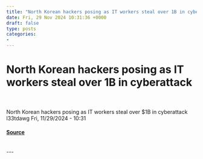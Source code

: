 ```yaml
---
title: "North Korean hackers posing as IT workers steal over 1B in cyberattack"
date: Fri, 29 Nov 2024 10:31:36 +0000
draft: false
type: posts
categories: 
- 
---
```

# North Korean hackers posing as IT workers steal over 1B in cyberattack

<br/>

<br/>
North Korean hackers posing as IT workers steal over $1B in cyberattack l33tdawg Fri, 11/29/2024 - 10:31

#### [Source](https://news.hitb.org/content/north-korean-hackers-posing-it-workers-steal-over-1b-cyberattack)

<br/>
---
